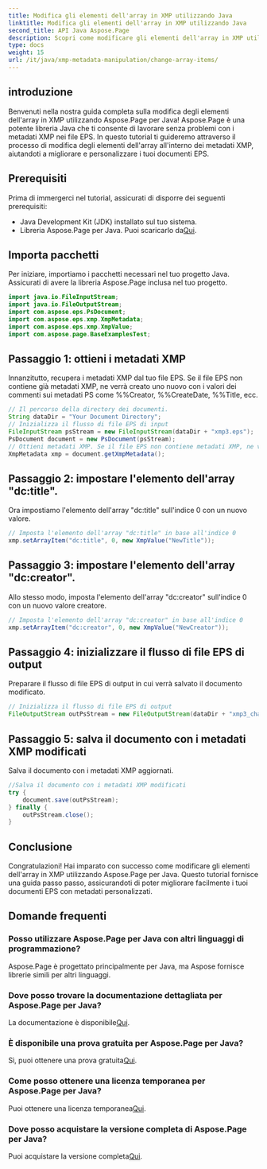```yaml
---
title: Modifica gli elementi dell'array in XMP utilizzando Java
linktitle: Modifica gli elementi dell'array in XMP utilizzando Java
second_title: API Java Aspose.Page
description: Scopri come modificare gli elementi dell'array in XMP utilizzando Aspose.Page per Java. Modifica i metadati senza sforzo con la nostra guida passo passo. Migliora subito i tuoi documenti EPS!
type: docs
weight: 15
url: /it/java/xmp-metadata-manipulation/change-array-items/
---
```

## introduzione
Benvenuti nella nostra guida completa sulla modifica degli elementi dell'array in XMP utilizzando Aspose.Page per Java! Aspose.Page è una potente libreria Java che ti consente di lavorare senza problemi con i metadati XMP nei file EPS. In questo tutorial ti guideremo attraverso il processo di modifica degli elementi dell'array all'interno dei metadati XMP, aiutandoti a migliorare e personalizzare i tuoi documenti EPS.
## Prerequisiti
Prima di immergerci nel tutorial, assicurati di disporre dei seguenti prerequisiti:
- Java Development Kit (JDK) installato sul tuo sistema.
-  Libreria Aspose.Page per Java. Puoi scaricarlo da[Qui](https://releases.aspose.com/page/java/).
## Importa pacchetti
Per iniziare, importiamo i pacchetti necessari nel tuo progetto Java. Assicurati di avere la libreria Aspose.Page inclusa nel tuo progetto.
```java
import java.io.FileInputStream;
import java.io.FileOutputStream;
import com.aspose.eps.PsDocument;
import com.aspose.eps.xmp.XmpMetadata;
import com.aspose.eps.xmp.XmpValue;
import com.aspose.page.BaseExamplesTest;

```
## Passaggio 1: ottieni i metadati XMP
Innanzitutto, recupera i metadati XMP dal tuo file EPS. Se il file EPS non contiene già metadati XMP, ne verrà creato uno nuovo con i valori dei commenti sui metadati PS come %%Creator, %%CreateDate, %%Title, ecc.
```java
// Il percorso della directory dei documenti.
String dataDir = "Your Document Directory";
// Inizializza il flusso di file EPS di input
FileInputStream psStream = new FileInputStream(dataDir + "xmp3.eps");
PsDocument document = new PsDocument(psStream);
// Ottieni metadati XMP. Se il file EPS non contiene metadati XMP, ne verrà riempito uno nuovo con i valori dei commenti sui metadati PS.
XmpMetadata xmp = document.getXmpMetadata();
```
## Passaggio 2: impostare l'elemento dell'array "dc:title".
Ora impostiamo l'elemento dell'array "dc:title" sull'indice 0 con un nuovo valore.
```java
// Imposta l'elemento dell'array "dc:title" in base all'indice 0
xmp.setArrayItem("dc:title", 0, new XmpValue("NewTitle"));
```
## Passaggio 3: impostare l'elemento dell'array "dc:creator".
Allo stesso modo, imposta l'elemento dell'array "dc:creator" sull'indice 0 con un nuovo valore creatore.
```java
// Imposta l'elemento dell'array "dc:creator" in base all'indice 0
xmp.setArrayItem("dc:creator", 0, new XmpValue("NewCreator"));
```
## Passaggio 4: inizializzare il flusso di file EPS di output
Preparare il flusso di file EPS di output in cui verrà salvato il documento modificato.
```java
// Inizializza il flusso di file EPS di output
FileOutputStream outPsStream = new FileOutputStream(dataDir + "xmp3_changed.eps");
```
## Passaggio 5: salva il documento con i metadati XMP modificati
Salva il documento con i metadati XMP aggiornati.
```java
//Salva il documento con i metadati XMP modificati
try {
    document.save(outPsStream);
} finally {
    outPsStream.close();
}
```
## Conclusione
Congratulazioni! Hai imparato con successo come modificare gli elementi dell'array in XMP utilizzando Aspose.Page per Java. Questo tutorial fornisce una guida passo passo, assicurandoti di poter migliorare facilmente i tuoi documenti EPS con metadati personalizzati.

## Domande frequenti
### Posso utilizzare Aspose.Page per Java con altri linguaggi di programmazione?
Aspose.Page è progettato principalmente per Java, ma Aspose fornisce librerie simili per altri linguaggi.
### Dove posso trovare la documentazione dettagliata per Aspose.Page per Java?
 La documentazione è disponibile[Qui](https://reference.aspose.com/page/java/).
### È disponibile una prova gratuita per Aspose.Page per Java?
 Sì, puoi ottenere una prova gratuita[Qui](https://releases.aspose.com/).
### Come posso ottenere una licenza temporanea per Aspose.Page per Java?
 Puoi ottenere una licenza temporanea[Qui](https://purchase.aspose.com/temporary-license/).
### Dove posso acquistare la versione completa di Aspose.Page per Java?
 Puoi acquistare la versione completa[Qui](https://purchase.aspose.com/buy).